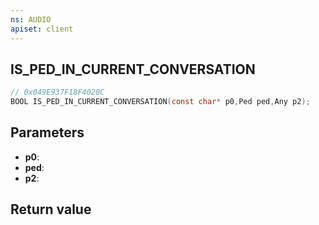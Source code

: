 ```yaml
---
ns: AUDIO
apiset: client
---
```

## IS_PED_IN_CURRENT_CONVERSATION

```c
// 0x049E937F18F4020C
BOOL IS_PED_IN_CURRENT_CONVERSATION(const char* p0,Ped ped,Any p2);
```


## Parameters
* **p0**:
* **ped**:
* **p2**:

## Return value

